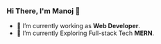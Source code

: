 ### Hi There, I'm Manoj 👋
- 🔭 I’m currently working as **Web Developer**.
- 🌱 I’m currently Exploring Full-stack Tech **MERN**.
